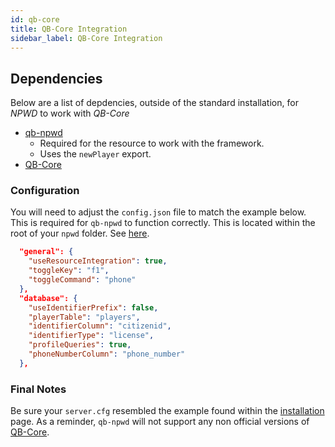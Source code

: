 ```yaml
---
id: qb-core
title: QB-Core Integration
sidebar_label: QB-Core Integration
---
```


## Dependencies
Below are a list of depdencies, outside of the standard installation, for *NPWD* to work with *QB-Core*
- [qb-npwd](https://github.com/qbcore-framework/qb-npwd)
    - Required for the resource to work with the framework.
    - Uses the `newPlayer` export.
- [QB-Core](https://github.com/qbcore-framework/qb-core)

### Configuration
You will need to adjust the `config.json` file to match the example below. This is required for `qb-npwd` to function correctly. This is located within the root of your `npwd` folder. See [here](https://github.com/project-error/npwd/blob/master/config.json).

```json
  "general": {
    "useResourceIntegration": true,
    "toggleKey": "f1",
    "toggleCommand": "phone"
  },
  "database": {
    "useIdentifierPrefix": false,
    "playerTable": "players",
    "identifierColumn": "citizenid",
    "identifierType": "license",
    "profileQueries": true,
    "phoneNumberColumn": "phone_number"
  },
```

### Final Notes
Be sure your `server.cfg` resembled the example found within the [installation](../start/installation#example-final-config) page. As a reminder, `qb-npwd` will not support any non official versions of [QB-Core](https://github.com/qbcore-framework/qb-core). 
